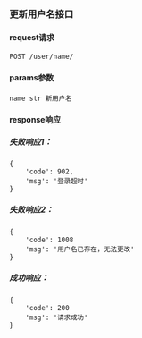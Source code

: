 
### 更新用户名接口

#### request请求

    POST /user/name/

#### params参数

    name str 新用户名

#### response响应

##### 失败响应1：

    {
        'code': 902,
        'msg': '登录超时'
    }

##### 失败响应2：

    {
        'code': 1008
        'msg': '用户名已存在，无法更改'
    }

##### 成功响应：

    {
        'code': 200
        'msg': '请求成功'
    }